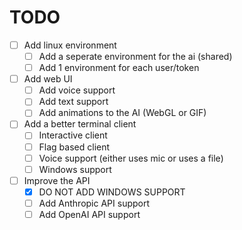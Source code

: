 # TODO

- [ ] Add linux environment
  - [ ] Add a seperate environment for the ai (shared)
  - [ ] Add 1 environment for each user/token

- [ ] Add web UI
  - [ ] Add voice support
  - [ ] Add text support
  - [ ] Add animations to the AI (WebGL or GIF)

- [ ] Add a better terminal client
  - [ ] Interactive client
  - [ ] Flag based client
  - [ ] Voice support (either uses mic or uses a file)
  - [ ] Windows support

- [ ] Improve the API
  - [x] DO NOT ADD WINDOWS SUPPORT
  - [ ] Add Anthropic API support
  - [ ] Add OpenAI API support
